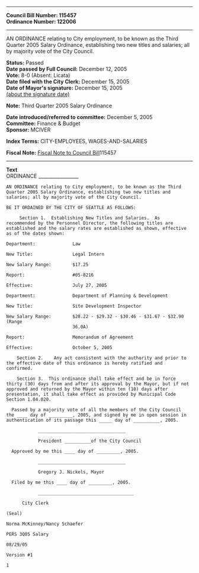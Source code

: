 * * * * *  
  
**Council Bill Number: [](#h0)[](#h2)115457**   
**Ordinance Number: 122006**  
  
* * * * *  
  
AN ORDINANCE relating to City employment, to be known as the Third Quarter 2005 Salary Ordinance, establishing two new titles and salaries; all by majority vote of the City Council.  
  
**Status:** Passed   
**Date passed by Full Council:** December 12, 2005   
**Vote:** 8-0 (Absent: Licata)   
**Date filed with the City Clerk:** December 15, 2005   
**Date of Mayor's signature:** December 15, 2005   
[(about the signature date)](/~public/approvaldate.htm)   
  
**Note:** Third Quarter 2005 Salary Ordinance  
  
  
**Date introduced/referred to committee:** December 5, 2005   
**Committee:** Finance & Budget   
**Sponsor:** MCIVER   
  
**Index Terms:** CITY-EMPLOYEES, WAGES-AND-SALARIES  
  
**Fiscal Note:** [Fiscal Note to Council Bill](http://clerk.seattle.gov/~public/fnote/115457.htm)[](#h1)[](#h3)115457  
  
* * * * *  
  
**Text**  
    ORDINANCE _________________  
  
    AN ORDINANCE relating to City employment, to be known as the Third  
    Quarter 2005 Salary Ordinance, establishing two new titles and  
    salaries; all by majority vote of the City Council.  
  
    BE IT ORDAINED BY THE CITY OF SEATTLE AS FOLLOWS:  
  
         Section 1.  Establishing New Titles and Salaries.  As  
    recommended by the Personnel Director, the following titles are  
    established and the salary rates are established as shown, effective  
    as of the dates shown:  
  
    Department:              Law  
  
    New Title:               Legal Intern  
  
    New Salary Range:        $17.25  
  
    Report:                  #05-8216  
  
    Effective:               July 27, 2005  
  
    Department:              Department of Planning & Development  
  
    New Title:               Site Development Inspector  
  
    New Salary Range:        $28.22 - $29.32 - $30.46 - $31.67 - $32.90  (Range  
                             36.0A)  
  
    Report:                  Memorandum of Agreement  
  
    Effective:               October 5, 2005  
  
        Section 2.    Any act consistent with the authority and prior to  
    the effective date of this ordinance is hereby ratified and  
    confirmed.  
  
        Section 3.  This ordinance shall take effect and be in force  
    thirty (30) days from and after its approval by the Mayor, but if not  
    approved and returned by the Mayor within ten (10) days after  
    presentation, it shall take effect as provided by Municipal Code  
    Section 1.04.020.  
  
      Passed by a majority vote of all the members of the City Council  
    the ____ day of _________, 2005, and signed by me in open session in  
    authentication of its passage this _____ day of __________, 2005.  
  
                _________________________________  
  
                President __________of the City Council  
  
      Approved by me this ____ day of _________, 2005.  
  
                _________________________________  
  
                Gregory J. Nickels, Mayor  
  
      Filed by me this ____ day of _________, 2005.  
  
                ____________________________________  
  
          City Clerk  
  
    (Seal)  
  
    Norma McKinney/Nancy Schaefer  
  
    PERS 3Q05 Salary  
  
    08/29/05  
  
    Version #1  
  
    1  
